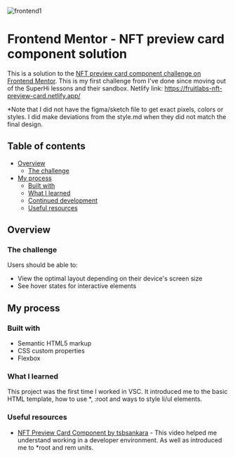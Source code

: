 ![frontend1](https://user-images.githubusercontent.com/106176876/180064475-076a13f3-6bd3-44c3-a2be-ad2c621414e0.gif)

# Frontend Mentor - NFT preview card component solution

This is a solution to the [NFT preview card component challenge on Frontend Mentor](https://www.frontendmentor.io/challenges/nft-preview-card-component-SbdUL_w0U). 
This is my first challenge from I've done since moving out of the SuperHi lessons and their sandbox.
Netlify link: https://fruitlabs-nft-preview-card.netlify.app/

*Note that I did not have the figma/sketch file to get exact pixels, colors or styles. I did make deviations from the style.md when they did not match the final design.  

## Table of contents

- [Overview](#overview)
  - [The challenge](#the-challenge)
- [My process](#my-process)
  - [Built with](#built-with)
  - [What I learned](#what-i-learned)
  - [Continued development](#continued-development)
  - [Useful resources](#useful-resources)

## Overview

### The challenge

Users should be able to:

- View the optimal layout depending on their device's screen size
- See hover states for interactive elements

## My process

### Built with

- Semantic HTML5 markup
- CSS custom properties
- Flexbox

### What I learned

This project was the first time I worked in VSC. It introduced me to the basic HTML template, how to use *, :root and ways to style li/ul elements.  


### Useful resources

- [NFT Preview Card Component by tsbsankara](https://www.youtube.com/watch?v=9bGbykdR4T8&t=151s) - This video helped me understand working in a developer environment. As well as introduced me to *root and rem units. 

